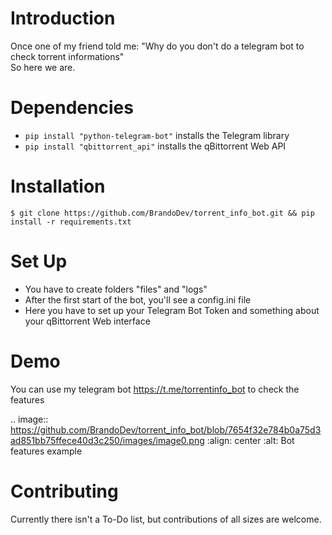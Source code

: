 Introduction
============

Once one of my friend told me: "Why do you don't do a telegram bot to check torrent informations"<br />
So here we are.

Dependencies
============
* ``pip install "python-telegram-bot"`` installs the Telegram library
* ``pip install "qbittorrent_api"`` installs the qBittorrent Web API

Installation
============

    $ git clone https://github.com/BrandoDev/torrent_info_bot.git && pip install -r requirements.txt


Set Up
============

* You have to create folders "files" and "logs"<br />
* After the first start of the bot, you'll see a config.ini file<br />
* Here you have to set up your Telegram Bot Token and something about your qBittorrent Web interface

Demo
============

You can use my telegram bot https://t.me/torrentinfo_bot to check the features

.. image:: https://github.com/BrandoDev/torrent_info_bot/blob/7654f32e784b0a75d3ad851bb75ffece40d3c250/images/image0.png
   :align: center
   :alt: Bot features example



Contributing
============

Currently there isn't a To-Do list, but contributions of all sizes are welcome.